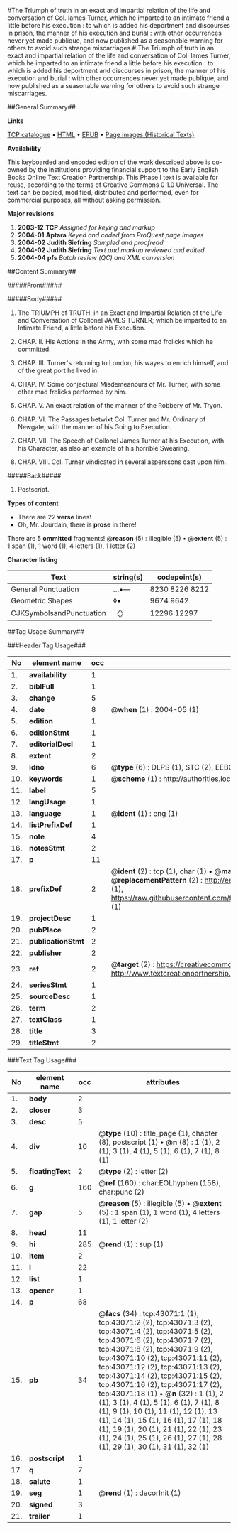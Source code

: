 #The Triumph of truth in an exact and impartial relation of the life and conversation of Col. Iames Turner, which he imparted to an intimate friend a little before his execution : to which is added his deportment and discourses in prison, the manner of his execution and burial : with other occurrences never yet made publique, and now published as a seasonable warning for others to avoid such strange miscarriages.#
The Triumph of truth in an exact and impartial relation of the life and conversation of Col. Iames Turner, which he imparted to an intimate friend a little before his execution : to which is added his deportment and discourses in prison, the manner of his execution and burial : with other occurrences never yet made publique, and now published as a seasonable warning for others to avoid such strange miscarriages.

##General Summary##

**Links**

[TCP catalogue](http://www.ota.ox.ac.uk/tcp/)  • 
[HTML](http://tei.it.ox.ac.uk/tcp/Texts-HTML/free/A63/A63252.html)  • 
[EPUB](http://tei.it.ox.ac.uk/tcp/Texts-EPUB/free/A63/A63252.epub) • 
[Page images (Historical Texts)](https://data.historicaltexts.jisc.ac.uk/view?pubId=eebo-09431905e&pageId=eebo-09431905e-43071-1)

**Availability**

This keyboarded and encoded edition of the
	       work described above is co-owned by the institutions
	       providing financial support to the Early English Books
	       Online Text Creation Partnership. This Phase I text is
	       available for reuse, according to the terms of Creative
	       Commons 0 1.0 Universal. The text can be copied,
	       modified, distributed and performed, even for
	       commercial purposes, all without asking permission.

**Major revisions**

1. __2003-12__ __TCP__ *Assigned for keying and markup*
1. __2004-01__ __Aptara__ *Keyed and coded from ProQuest page images*
1. __2004-02__ __Judith Siefring__ *Sampled and proofread*
1. __2004-02__ __Judith Siefring__ *Text and markup reviewed and edited*
1. __2004-04__ __pfs__ *Batch review (QC) and XML conversion*

##Content Summary##

#####Front#####

#####Body#####

1. The TRIUMPH of TRUTH:
in an Exact and Impartial Relation
of the Life and Conversation of
Collonel JAMES TURNER;
which be imparted to an Intimate
Friend, a little before his Execution.

1. CHAP. II. His Actions in the Army, with some mad frolicks which
he committed.

1. CHAP. III. Turner's returning to London, his wayes to enrich himself,
and of the great port he lived in.

1. CHAP. IV. Some conjectural Misdemeanours of Mr. Turner, with
some other mad frolicks performed by him.

1. CHAP. V. An exact relation of the manner of the Robbery of
Mr. Tryon.

1. CHAP. VI. The Passages betwixt Col. Turner and Mr. Ordinary of
Newgate; with the manner of his Going to Execution.

1. CHAP. VII. The Speech of Collonel James Turner at his Execution,
with his Character, as also an example of his
horrible Swearing.

1. CHAP. VIII. Col. Turner vindicated in several asperssons cast upon him.

#####Back#####

1. Postscript.

**Types of content**

  * There are 22 **verse** lines!
  * Oh, Mr. Jourdain, there is **prose** in there!

There are 5 **ommitted** fragments! 
 @__reason__ (5) : illegible (5)  •  @__extent__ (5) : 1 span (1), 1 word (1), 4 letters (1), 1 letter (2)

**Character listing**


|Text|string(s)|codepoint(s)|
|---|---|---|
|General Punctuation|…•—|8230 8226 8212|
|Geometric Shapes|◊▪|9674 9642|
|CJKSymbolsandPunctuation|〈〉|12296 12297|

##Tag Usage Summary##

###Header Tag Usage###

|No|element name|occ|attributes|
|---|---|---|---|
|1.|__availability__|1||
|2.|__biblFull__|1||
|3.|__change__|5||
|4.|__date__|8| @__when__ (1) : 2004-05 (1)|
|5.|__edition__|1||
|6.|__editionStmt__|1||
|7.|__editorialDecl__|1||
|8.|__extent__|2||
|9.|__idno__|6| @__type__ (6) : DLPS (1), STC (2), EEBO-CITATION (1), OCLC (1), VID (1)|
|10.|__keywords__|1| @__scheme__ (1) : http://authorities.loc.gov/ (1)|
|11.|__label__|5||
|12.|__langUsage__|1||
|13.|__language__|1| @__ident__ (1) : eng (1)|
|14.|__listPrefixDef__|1||
|15.|__note__|4||
|16.|__notesStmt__|2||
|17.|__p__|11||
|18.|__prefixDef__|2| @__ident__ (2) : tcp (1), char (1)  •  @__matchPattern__ (2) : ([0-9\-]+):([0-9IVX]+) (1), (.+) (1)  •  @__replacementPattern__ (2) : http://eebo.chadwyck.com/downloadtiff?vid=$1&page=$2 (1), https://raw.githubusercontent.com/textcreationpartnership/Texts/master/tcpchars.xml#$1 (1)|
|19.|__projectDesc__|1||
|20.|__pubPlace__|2||
|21.|__publicationStmt__|2||
|22.|__publisher__|2||
|23.|__ref__|2| @__target__ (2) : https://creativecommons.org/publicdomain/zero/1.0/ (1), http://www.textcreationpartnership.org/docs/. (1)|
|24.|__seriesStmt__|1||
|25.|__sourceDesc__|1||
|26.|__term__|2||
|27.|__textClass__|1||
|28.|__title__|3||
|29.|__titleStmt__|2||


###Text Tag Usage###

|No|element name|occ|attributes|
|---|---|---|---|
|1.|__body__|2||
|2.|__closer__|3||
|3.|__desc__|5||
|4.|__div__|10| @__type__ (10) : title_page (1), chapter (8), postscript (1)  •  @__n__ (8) : 1 (1), 2 (1), 3 (1), 4 (1), 5 (1), 6 (1), 7 (1), 8 (1)|
|5.|__floatingText__|2| @__type__ (2) : letter (2)|
|6.|__g__|160| @__ref__ (160) : char:EOLhyphen (158), char:punc (2)|
|7.|__gap__|5| @__reason__ (5) : illegible (5)  •  @__extent__ (5) : 1 span (1), 1 word (1), 4 letters (1), 1 letter (2)|
|8.|__head__|11||
|9.|__hi__|285| @__rend__ (1) : sup (1)|
|10.|__item__|2||
|11.|__l__|22||
|12.|__list__|1||
|13.|__opener__|1||
|14.|__p__|68||
|15.|__pb__|34| @__facs__ (34) : tcp:43071:1 (1), tcp:43071:2 (2), tcp:43071:3 (2), tcp:43071:4 (2), tcp:43071:5 (2), tcp:43071:6 (2), tcp:43071:7 (2), tcp:43071:8 (2), tcp:43071:9 (2), tcp:43071:10 (2), tcp:43071:11 (2), tcp:43071:12 (2), tcp:43071:13 (2), tcp:43071:14 (2), tcp:43071:15 (2), tcp:43071:16 (2), tcp:43071:17 (2), tcp:43071:18 (1)  •  @__n__ (32) : 1 (1), 2 (1), 3 (1), 4 (1), 5 (1), 6 (1), 7 (1), 8 (1), 9 (1), 10 (1), 11 (1), 12 (1), 13 (1), 14 (1), 15 (1), 16 (1), 17 (1), 18 (1), 19 (1), 20 (1), 21 (1), 22 (1), 23 (1), 24 (1), 25 (1), 26 (1), 27 (1), 28 (1), 29 (1), 30 (1), 31 (1), 32 (1)|
|16.|__postscript__|1||
|17.|__q__|7||
|18.|__salute__|1||
|19.|__seg__|1| @__rend__ (1) : decorInit (1)|
|20.|__signed__|3||
|21.|__trailer__|1||
